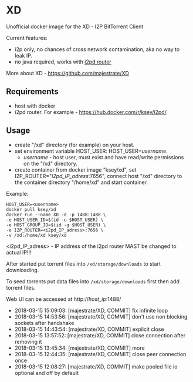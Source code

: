 # XD
Unofficial docker image for the XD - I2P BitTorrent Client

Current features:

* i2p only, no chances of cross network contamination, aka no way to leak IP.
* no java required, works with [i2pd router](https://github.com/purplei2p/i2pd)

More about XD - https://github.com/majestrate/XD

## Requirements

* host with docker
* i2pd router. For example - https://hub.docker.com/r/ksey/i2pd/

## Usage

* create "/xd" directory (for example) on your host.
* set environment variable HOST_USER: HOST_USER=*username*.
  - *username* - host user, must exist and have read/write permissions on the "/xd" directory.
* create container from docker image "ksey/xd", set I2P_ROUTER="*i2pd_IP_adress*:7656", connect host "/xd" directory to the container directory "/home/xd" and start container.

Example:
```
HOST_USER=<username>
docker pull ksey/xd
docker run --name XD -d -p 1488:1488 \
-e HOST_USER_ID=$(id -u $HOST_USER) \
-e HOST_GROUP_ID=$(id -g $HOST_USER) \
-e I2P_ROUTER=<i2pd_IP_adress>:7656 \
-v /xd:/home/xd ksey/xd

```
<i2pd_IP_adress> - IP address of the i2pd router MAST be changed to actual IP!!!

After started put torrent files into `/xd/storage/downloads` to start downloading.

To seed torrents put data files into `/xd/storage/downloads` first then add torrent files.

Web UI can be accessed at http://*host_ip*:1488/



































* 2018-03-15 15:09:03: [majestrate/XD, COMMIT] fix infinite loop
* 2018-03-15 14:53:56: [majestrate/XD, COMMIT] don't use non blocking sockets after handshake
* 2018-03-15 14:43:54: [majestrate/XD, COMMIT] explicit close
* 2018-03-15 13:57:52: [majestrate/XD, COMMIT] close connection after removing it
* 2018-03-15 13:45:34: [majestrate/XD, COMMIT] more
* 2018-03-15 12:44:35: [majestrate/XD, COMMIT] close peer connection once
* 2018-03-15 12:08:27: [majestrate/XD, COMMIT] make pooled file io optional and off by default
